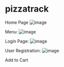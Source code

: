 # pizzatrack
Home Page
![image](https://user-images.githubusercontent.com/64826301/187038762-794b9678-474b-4055-92fc-bf5014636cd8.png)

Menu:
![image](https://user-images.githubusercontent.com/64826301/187038813-30977fc9-9e03-4d7c-9400-ac1382647509.png)

Login Page:
![image](https://user-images.githubusercontent.com/64826301/187038991-0169014e-c8d0-4aaf-b17b-237acfaf6772.png)

User Registration:
![image](https://user-images.githubusercontent.com/64826301/187038921-dcacd039-fe57-429b-a458-acd51c48ba22.png)

Add to Cart 





